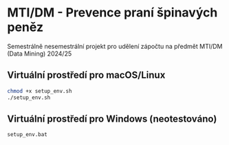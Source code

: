 # MTI/DM - Prevence praní špinavých peněz
Semestrálně nesemestrální projekt pro udělení zápočtu na předmět MTI/DM (Data Mining) 2024/25

## Virtuální prostředí pro macOS/Linux

```bash
chmod +x setup_env.sh
./setup_env.sh
```


## Virtuální prostředí pro Windows (neotestováno)

```cmd
setup_env.bat
```